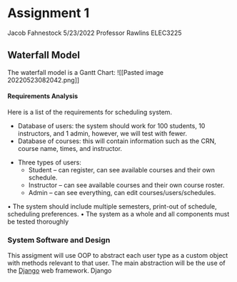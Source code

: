 # Assignment 1
Jacob Fahnestock
5/23/2022 
Professor Rawlins
ELEC3225

## Waterfall Model
The waterfall model is a Gantt Chart:
![[Pasted image 20220523082042.png]]

#### Requirements Analysis
Here is a list of the requirements for scheduling system. 
-  Database of users: the system should work for 100 students, 10 instructors, and 1 admin, however, we will test with fewer. 
- Database of courses: this will contain information such as the CRN, course name, times, and instructor. 
 *  Three types of users:
	 *  Student – can register, can see available courses and their own schedule. 
	 *  Instructor – can see available courses and their own course roster.
	 *  Admin – can see everything, can edit courses/users/schedules. 

• The system should include multiple semesters, print-out of schedule, scheduling preferences. 
• The system as a whole and all components must be tested thoroughly


### System Software and Design
This assigment will use OOP to abstract each user type as a custom object with methods relevant to that user. The main abstraction will be the use of the [Django](https://www.djangoproject.com/) web framework. Django 